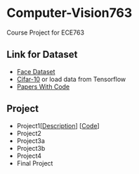 # Computer-Vision763
Course Project for ECE763

## Link for Dataset
- [Face Dataset](https://github.com/betars/Face-Resources)
- [Cifar-10](https://www.cs.toronto.edu/~kriz/cifar.html) or load data from Tensorflow
- [Papers With Code](https://paperswithcode.com/sota)

## Project

- Project1[[Description](homework/03/)] [[Code](docs/samples/sample_submission/)]
- Project2
- Project3a
- Project3b
- Project4
- Final Project
